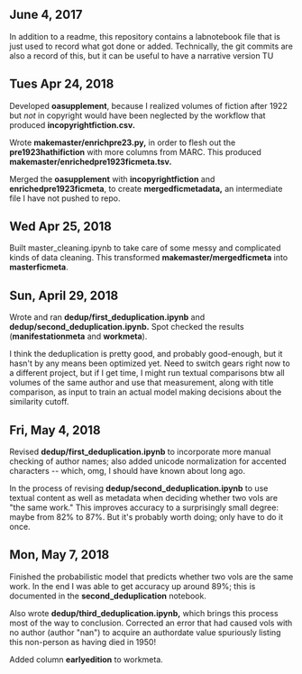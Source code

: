 June 4, 2017
------------

In addition to a readme, this repository contains a labnotebook file that is just used to record what got done or added. Technically, the git commits are also a record of this, but it can be useful to have a narrative version TU

Tues Apr 24, 2018
-----------

Developed **oasupplement**, because I realized volumes of fiction after 1922 but *not* in copyright would have been neglected by the workflow that produced **incopyrightfiction.csv.**

Wrote **makemaster/enrichpre23.py,** in order to flesh out the **pre1923hathifiction** with more columns from MARC. This produced **makemaster/enrichedpre1923ficmeta.tsv.**

Merged the **oasupplement** with **incopyrightfiction** and **enrichedpre1923ficmeta**, to create **mergedficmetadata,** an intermediate file I have not pushed to repo.

Wed Apr 25, 2018
-----------------

Built master_cleaning.ipynb to take care of some messy and complicated kinds of data cleaning. This transformed **makemaster/mergedficmeta** into **masterficmeta**.

Sun, April 29, 2018
-------------------

Wrote and ran **dedup/first_deduplication.ipynb** and **dedup/second_deduplication.ipynb.** Spot checked the results (**manifestationmeta** and **workmeta**).

I think the deduplication is pretty good, and probably good-enough, but it hasn't by any means been optimized yet. Need to switch gears right now to a different project, but if I get time, I might run textual comparisons btw all volumes of the same author and use that measurement, along with title comparison, as input to train an actual model making decisions about the similarity cutoff.


Fri, May 4, 2018
--------------------

Revised **dedup/first_deduplication.ipynb** to incorporate more manual checking of author names; also added unicode normalization for accented characters -- which, omg, I should have known about long ago.

In the process of revising **dedup/second_deduplication.ipynb** to use textual content as well as metadata when deciding whether two vols are "the same work." This improves accuracy to a surprisingly small degree: maybe from 82% to 87%. But it's probably worth doing; only have to do it once.

Mon, May 7, 2018
-----------------

Finished the probabilistic model that predicts whether two vols are the same work. In the end I was able to get accuracy up around 89%; this is documented in the **second_deduplication** notebook.

Also wrote **dedup/third_deduplication.ipynb,** which brings this process most of the way to conclusion. Corrected an error that had caused vols with no author (author "nan") to acquire an authordate value spuriously listing this non-person as having died in 1950!

Added column **earlyedition** to workmeta.
